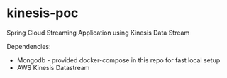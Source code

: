 # kinesis-poc

Spring Cloud Streaming Application using Kinesis Data Stream


Dependencies:

- Mongodb - provided docker-compose in this repo for fast local setup
- AWS Kinesis Datastream

